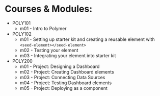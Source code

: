 # Courses & Modules:
- POLY101
	- m01 - Intro to Polymer
- POLY102
	- m01 - Setting up starter kit and creating a reusable element with ```<seed-element></seed-element>```
	- m02 - Testing your element
	- m03 - Integrating your element into starter kit
- POLY200
	- m01 - Project: Designing a Dashboard
	- m02 - Project: Creating Dashboard elements
	- m03 - Project: Connecting Data Sources
	- m04 - Project: Testing Dashboard elements
	- m05 - Project: Deploying as a component
